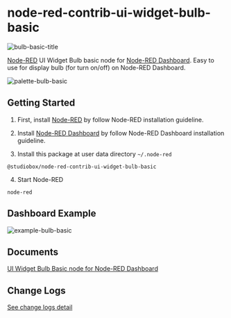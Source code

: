 # node-red-contrib-ui-widget-bulb-basic

![bulb-basic-title](https://user-images.githubusercontent.com/43282496/162046452-ea1c1263-d15e-4fa0-bfc7-6c7e85e82d4e.png)

<a href="https://nodered.org/" target="_blank">Node-RED</a> UI Widget Bulb basic node for <a href="https://flows.nodered.org/node/node-red-dashboard" target="_blank">Node-RED Dashboard</a>. Easy to use for display bulb (for turn on/off) on Node-RED Dashboard.

![palette-bulb-basic](https://user-images.githubusercontent.com/43282496/162044876-50d64b6f-a14f-4222-b71b-fa963f3294a4.png)

## Getting Started
1. First, install <a href="https://nodered.org/docs/getting-started/local" target="_blank">Node-RED</a> by follow Node-RED installation guideline.

2. Install <a href="https://flows.nodered.org/node/node-red-dashboard" target="_blank">Node-RED Dashboard</a> by follow Node-RED Dashboard installation guideline.

3. Install this package at user data directory `~/.node-red`

```
@studiobox/node-red-contrib-ui-widget-bulb-basic
```

4. Start Node-RED 

```
node-red
```

## Dashboard Example

![example-bulb-basic](https://user-images.githubusercontent.com/43282496/162043482-1b446731-8e0b-472e-a917-c564426822ba.png)

## Documents
[UI Widget Bulb Basic node for Node-RED Dashboard](https://github.com/jatu-studiobox/node-red-contrib-ui-widget-bulb-basic/wiki)

## Change Logs
[See change logs detail](https://github.com/jatu-studiobox/node-red-contrib-ui-widget-bulb-basic/wiki/Change-Logs)
